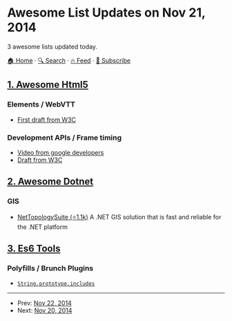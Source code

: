 # Awesome List Updates on Nov 21, 2014

3 awesome lists updated today.

[🏠 Home](/README.md) · [🔍 Search](https://www.trackawesomelist.com/search/) · [🔥 Feed](https://www.trackawesomelist.com/rss.xml) · [📮 Subscribe](https://trackawesomelist.us17.list-manage.com/subscribe?u=d2f0117aa829c83a63ec63c2f&id=36a103854c)



## [1. Awesome Html5](/content/diegocard/awesome-html5/README.md)

### Elements / WebVTT

*   [First draft from W3C](http://www.w3.org/TR/2014/WD-webvtt1-20141113/)

### Development APIs / Frame timing

*   [Video from google developers](https://www.youtube.com/watch?v=4zoC3eaa9z0)
*   [Draft from W3C](https://w3c.github.io/frame-timing/)

## [2. Awesome Dotnet](/content/quozd/awesome-dotnet/README.md)

### GIS

*   [NetTopologySuite (⭐1.1k)](https://github.com/NetTopologySuite/NetTopologySuite/)  A .NET GIS solution that is fast and reliable for the .NET platform

## [3. Es6 Tools](/content/addyosmani/es6-tools/README.md)

### Polyfills / Brunch Plugins

*   [`String.prototype.includes`](https://github.com/mathiasbynens/String.prototype.includes)

---

- Prev: [Nov 22, 2014](/content/2014/11/22/README.md)
- Next: [Nov 20, 2014](/content/2014/11/20/README.md)